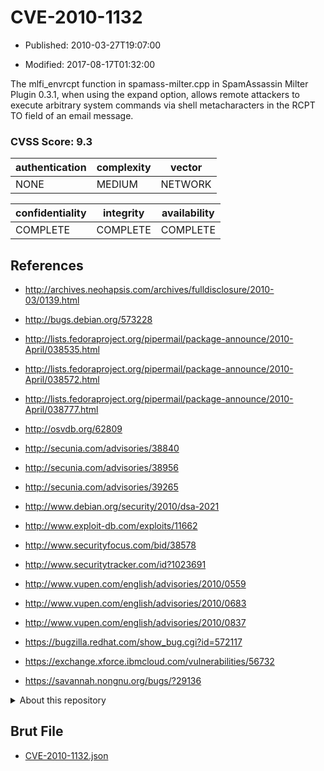 # CVE-2010-1132

- Published: 2010-03-27T19:07:00

- Modified: 2017-08-17T01:32:00

The mlfi_envrcpt function in spamass-milter.cpp in SpamAssassin Milter Plugin 0.3.1, when using the expand option, allows remote attackers to execute arbitrary system commands via shell metacharacters in the RCPT TO field of an email message.

### CVSS Score: **9.3**

| authentication | complexity | vector |
| --- | --- | --- |
| NONE | MEDIUM | NETWORK |

| confidentiality | integrity | availability |
| --- | --- | --- |
| COMPLETE | COMPLETE | COMPLETE |

## References

* http://archives.neohapsis.com/archives/fulldisclosure/2010-03/0139.html

* http://bugs.debian.org/573228

* http://lists.fedoraproject.org/pipermail/package-announce/2010-April/038535.html

* http://lists.fedoraproject.org/pipermail/package-announce/2010-April/038572.html

* http://lists.fedoraproject.org/pipermail/package-announce/2010-April/038777.html

* http://osvdb.org/62809

* http://secunia.com/advisories/38840

* http://secunia.com/advisories/38956

* http://secunia.com/advisories/39265

* http://www.debian.org/security/2010/dsa-2021

* http://www.exploit-db.com/exploits/11662

* http://www.securityfocus.com/bid/38578

* http://www.securitytracker.com/id?1023691

* http://www.vupen.com/english/advisories/2010/0559

* http://www.vupen.com/english/advisories/2010/0683

* http://www.vupen.com/english/advisories/2010/0837

* https://bugzilla.redhat.com/show_bug.cgi?id=572117

* https://exchange.xforce.ibmcloud.com/vulnerabilities/56732

* https://savannah.nongnu.org/bugs/?29136

<details>
<summary>About this repository</summary> 

  This repository is part of the project [Live Hack CVE](https://github.com/Live-Hack-CVE). Main website can be found [www.live-hack.org](https://www.live-hack.org) 
  
  Made by [Sn0wAlice](https://github.com/Sn0wAlice) for the people that care about security and need to have a feed of the latest CVEs. Hope you enjoy it, don't forget to star the repo and follow me on [Twitter](https://twitter.com/Sn0wAlice) and [Github](https://github.com/Sn0wAlice). And that is my [personnal website](https://www.alice-snow.me/)

  - [Home Page](https://github.com/Live-Hack-CVE)
  - [Framework](https://github.com/Live-Hack-CVE/cve-framework)
  - [CVE database](https://github.com/Live-Hack-CVE/full_database)
  - [Changelog](https://github.com/Live-Hack-CVE/Changelog)
</details>

## Brut File

* [CVE-2010-1132.json](https://raw.githubusercontent.com/Live-Hack-CVE/full_database/main/cves/2010/CVE-2010-1132.json)

